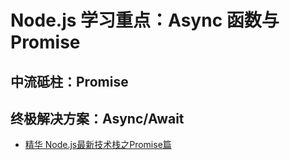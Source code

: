 # Node.js 学习重点：Async 函数与 Promise

## 中流砥柱：Promise

## 终极解决方案：Async/Await

- [精华 Node.js最新技术栈之Promise篇
](https://cnodejs.org/topic/560dbc826a1ed28204a1e7de)
